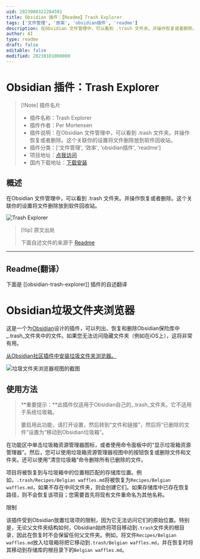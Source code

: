 ```yaml
---
uid: 2023080322284591
title: Obsidian 插件：【Readme】Trash Explorer
tags: ['文件管理', '效率', 'obsidian插件', 'readme']
description: 在Obsidian 文件管理中，可以看到 .trash 文件夹。并操作恢复或者删除。这个关联你的设置将文件删除放到软件回收站。
author: AI
type: readme
draft: false
editable: false
modified: 20230101000000
---
```


# Obsidian 插件：Trash Explorer

> [!Note] 插件名片
> - 插件名称：Trash Explorer
> - 插件作者：Per Mortensen
> - 插件说明：在Obsidian 文件管理中，可以看到 .trash 文件夹。并操作恢复或者删除。这个关联你的设置将文件删除放到软件回收站。
> - 插件分类：['文件管理', '效率', 'obsidian插件', 'readme']
> - 项目地址：[点我访问](https://github.com/proog/obsidian-trash-explorer)
> - 国内下载地址：[下载安装](https://pkmer.cn/products/plugin/pluginMarket/?obsidian-trash-explorer)

## 概述

在Obsidian 文件管理中，可以看到 .trash 文件夹。并操作恢复或者删除。这个关联你的设置将文件删除放到软件回收站。

![Trash Explorer](https://cdn.pkmer.cn/covers/obsidian-trash-explorer.PNG!pkmer)

> [!tip] 原文出处
> 
>下面自述文件的来源于 [Readme](https://ghproxy.net/https://raw.githubusercontent.com/proog/obsidian-trash-explorer/main/README.md)
> 

---

## Readme(翻译）

下面是 [[obsidian-trash-explorer]] 插件的自述翻译


# Obsidian垃圾文件夹浏览器

这是一个为[Obsidian](https://obsidian.md)设计的插件，可以列出、恢复和删除Obsidian保险库中_.trash_文件夹中的文件。如果您无法访问隐藏文件夹（例如在iOS上），这将非常有用。

[从Obsidian社区插件中安装垃圾文件夹浏览器。](https://obsidian.md/plugins?id=obsidian-trash-explorer)

![垃圾文件夹浏览器视图的截图](https://github.com/proog/obsidian-trash-explorer/raw/main/screenshot.png)

## 使用方法

> **重要提示：**此插件仅适用于Obsidian自己的_.trash_文件夹。它不适用于系统垃圾箱。
>
> 要启用此功能，请打开设置，然后转到“文件和链接”，然后将“已删除的文件”设置为“移动到Obsidian垃圾箱”。

在功能区中单击垃圾箱资源管理器图标，或者使用命令面板中的“显示垃圾箱资源管理器”。然后，您可以使用垃圾箱资源管理器视图中的按钮恢复或删除文件和文件夹。还可以使用“清空垃圾箱”命令删除所有已删除的文件。

项目将被恢复到与垃圾箱中的位置相匹配的存储库位置。例如，`.trash/Recipes/Belgian waffles.md`将被恢复为`Recipes/Belgian waffles.md`，如果不存在中间文件夹，则会创建它们。如果存储库中已存在恢复路径，则不会恢复该项目；您需要首先将现有文件重命名为其他名称。

限制

该插件受到Obsidian放置垃圾项的限制，因为它无法访问它们的原始位置。特别是，无论父文件夹结构如何，Obsidian始终将项目移动到`.trash`文件夹的根目录，因此在恢复时不会保留任何父文件夹。例如，将文件`Recipes/Belgian waffles.md`放入垃圾箱将把它移动到`.trash/Belgian waffles.md`，并在恢复时将其移动到存储库的根目录下的`Belgian waffles.md`。



